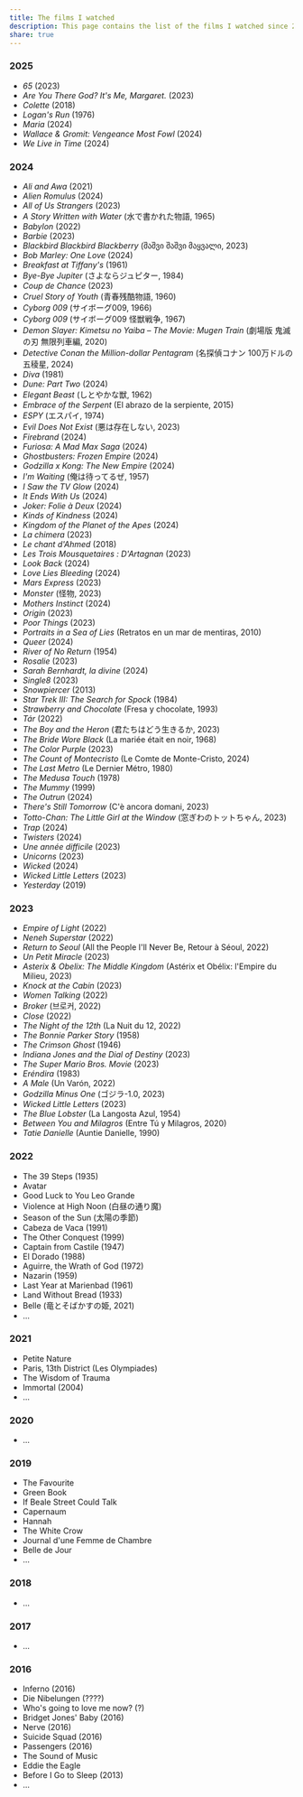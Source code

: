 ```yaml
---
title: The films I watched
description: This page contains the list of the films I watched since 2016. It is more of less exhaustive.
share: true
---
```

### 2025

- *65* (2023)
- *Are You There God? It's Me, Margaret.* (2023)
- *Colette* (2018)
- *Logan's Run* (1976)
- *Maria* (2024)
- *Wallace & Gromit: Vengeance Most Fowl* (2024)
- *We Live in Time* (2024)

### 2024

- *Ali and Awa* (2021)
- *Alien Romulus* (2024)
- *All of Us Strangers* (2023)
- *A Story Written with Water* (水で書かれた物語, 1965)
- *Babylon* (2022)
- *Barbie* (2023)
- *Blackbird Blackbird Blackberry* (შაშვი შაშვი მაყვალი, 2023)
- *Bob Marley: One Love* (2024)
- *Breakfast at Tiffany's* (1961)
- *Bye-Bye Jupiter* (さよならジュピター, 1984)
- *Coup de Chance* (2023)
- *Cruel Story of Youth* (青春残酷物語, 1960)
- *Cyborg 009* (サイボーグ009, 1966)
- *Cyborg 009* (サイボーグ009 怪獣戦争, 1967)
- *Demon Slayer: Kimetsu no Yaiba – The Movie: Mugen Train* (劇場版 鬼滅の刃 無限列車編, 2020)
- *Detective Conan the Million-dollar Pentagram* (名探偵コナン 100万ドルの五稜星, 2024)
- *Diva* (1981)
- *Dune: Part Two* (2024)
- *Elegant Beast* (しとやかな獣, 1962)
- *Embrace of the Serpent* (El abrazo de la serpiente, 2015)
- *ESPY* (エスパイ, 1974)
- *Evil Does Not Exist* (悪は存在しない, 2023)
- *Firebrand* (2024)
- *Furiosa: A Mad Max Saga* (2024)
- *Ghostbusters: Frozen Empire* (2024)
- *Godzilla x Kong: The New Empire* (2024)
- *I'm Waiting* (俺は待ってるぜ, 1957)
- *I Saw the TV Glow* (2024)
- *It Ends With Us* (2024)
- *Joker: Folie à Deux* (2024)
- *Kinds of Kindness* (2024)
- *Kingdom of the Planet of the Apes* (2024)
- *La chimera* (2023)
- *Le chant d'Ahmed* (2018)
- *Les Trois Mousquetaires : D'Artagnan* (2023)
- *Look Back* (2024)
- *Love Lies Bleeding* (2024)
- *Mars Express* (2023)
- *Monster* (怪物, 2023)
- *Mothers Instinct* (2024)
- *Origin* (2023)
- *Poor Things* (2023)
- *Portraits in a Sea of Lies* (Retratos en un mar de mentiras, 2010)
- *Queer* (2024)
- *River of No Return* (1954)
- *Rosalie* (2023)
- *Sarah Bernhardt, la divine* (2024)
- *Single8* (2023)
- *Snowpiercer* (2013)
- *Star Trek III: The Search for Spock* (1984)
- *Strawberry and Chocolate* (Fresa y chocolate, 1993)
- *Tár* (2022)
- *The Boy and the Heron* (君たちはどう生きるか, 2023)
- *The Bride Wore Black* (La mariée était en noir, 1968)
- *The Color Purple* (2023)
- *The Count of Montecristo* (Le Comte de Monte-Cristo, 2024)
- *The Last Metro* (Le Dernier Métro, 1980)
- *The Medusa Touch* (1978)
- *The Mummy* (1999)
- *The Outrun* (2024)
- *There's Still Tomorrow* (C'è ancora domani, 2023)
- *Totto-Chan: The Little Girl at the Window* (窓ぎわのトットちゃん, 2023)
- *Trap* (2024)
- *Twisters* (2024)
- *Une année difficile* (2023)
- *Unicorns* (2023)
- *Wicked* (2024)
- *Wicked Little Letters* (2023)
- *Yesterday* (2019)

### 2023

- *Empire of Light* (2022)
- *Neneh Superstar* (2022)
- *Return to Seoul* (All the People I'll Never Be, Retour à Séoul, 2022)
- *Un Petit Miracle* (2023)
- *Asterix & Obelix: The Middle Kingdom* (Astérix et Obélix: l'Empire du Milieu, 2023)
- *Knock at the Cabin* (2023)
- *Women Talking* (2022)
- *Broker* (브로커, 2022)
- *Close* (2022)
- *The Night of the 12th* (La Nuit du 12, 2022)
- *The Bonnie Parker Story* (1958)
- *The Crimson Ghost* (1946)
- *Indiana Jones and the Dial of Destiny* (2023)
- *The Super Mario Bros. Movie* (2023)
- *Eréndira* (1983)
- *A Male* (Un Varón, 2022)
- *Godzilla Minus One* (ゴジラ-1.0, 2023)
- *Wicked Little Letters* (2023)
- *The Blue Lobster* (La Langosta Azul, 1954)
- *Between You and Milagros* (Entre Tú y Milagros, 2020)
- *Tatie Danielle* (Auntie Danielle, 1990)

### 2022

- The 39 Steps (1935)
- Avatar
- Good Luck to You Leo Grande
- Violence at High Noon (白昼の通り魔)
- Season of the Sun (太陽の季節)
- Cabeza de Vaca (1991)
- The Other Conquest (1999)
- Captain from Castile (1947)
- El Dorado (1988)
- Aguirre, the Wrath of God (1972)
- Nazarin (1959)
- Last Year at Marienbad (1961)
- Land Without Bread (1933)
- Belle (竜とそばかすの姫, 2021)
- ...

### 2021

- Petite Nature
- Paris, 13th District (Les Olympiades)
- The Wisdom of Trauma
- Immortal (2004) 
- ...

### 2020

- ...

### 2019

- The Favourite
- Green Book
- If Beale Street Could Talk
- Capernaum
- Hannah
- The White Crow
- Journal d'une Femme de Chambre
- Belle de Jour
- ...

### 2018

- ...

### 2017

- ...

### 2016

- Inferno (2016)
- Die Nibelungen (????)
- Who's going to love me now? (?)
- Bridget Jones' Baby (2016)
- Nerve (2016)
- Suicide Squad (2016)
- Passengers (2016)
- The Sound of Music
- Eddie the Eagle
- Before I Go to Sleep (2013)
- ...
